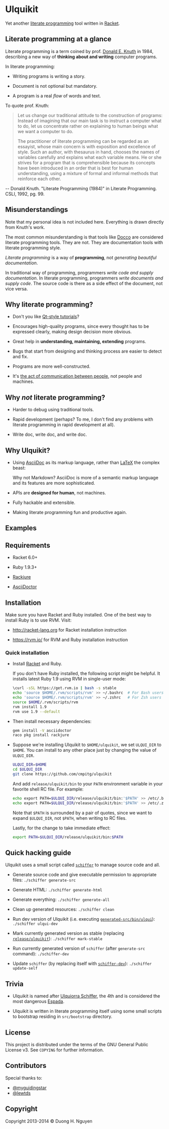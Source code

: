 # Ulquikit #

Yet another
[literate programming](http://en.wikipedia.org/wiki/Literate_programming) tool
written in [Racket](http://racket-lang.org/).

## Literate programming at a glance ##

Literate programming is a term coined by
prof. [Donald E. Knuth](http://en.wikipedia.org/wiki/Donald_Knuth) in 1984,
describing a new way of **thinking about and writing** computer programs.

In literate programming:

* Writing programs is writing a story.

* Document is not optional but mandatory.

* A program is a real *flow* of words and text.

To quote prof. Knuth:

> Let us change our traditional attitude to the construction of programs:
> Instead of imagining that our main task is to instruct a computer what to
> do, let us concentrate rather on explaining to human beings what we want a
> computer to do.
>
> The practitioner of literate programming can be regarded as an essayist,
> whose main concern is with exposition and excellence of style. Such an
> author, with thesaurus in hand, chooses the names of variables carefully and
> explains what each variable means. He or she strives for a program that is
> comprehensible because its concepts have been introduced in an order that is
> best for human understanding, using a mixture of formal and informal methods
> that reinforce each other.

-- Donald Knuth. "Literate Programming (1984)" in Literate Programming. CSLI,
1992, pg. 99.

## Misunderstandings ##

Note that my personal idea is not included here.  Everything is drawn directly
from Knuth's work.

The most common misunderstanding is that tools like
[Docco](http://jashkenas.github.io/docco/) are considered literate programming
tools.  They are not.  They are documentation tools with literate programming
style.

*Literate programming* is a way of **programming**, not *generating beautiful
documentation*.

In traditional way of programming, programmers *write code and supply
documentation*.  In literate programming, programmers *write documents and
supply code*.  The source code is there as a side effect of the document, not
vice versa.

## Why literate programming? ##

* Don't you like
  [Qt-style tutorials](http://qt-project.org/doc/qt-5.0/qtdoc/qtexamplesandtutorials.html)?

* Encourages high-quality programs, since every thought has to be expressed
  clearly, making design decision more obvious.

* Great help in **understanding, maintaining, extending** programs.

* Bugs that start from designing and thinking process are easier to detect and
  fix.

* Programs are more well-constructed.

* It's
  [the act of communication between people](https://www.youtube.com/watch?v=Av0PQDVTP4A),
  not people and machines.

## Why *not* literate programming? ##

* Harder to debug using traditional tools.

* Rapid development (perhaps?  To me, I don't find any problems with literate
  programming in rapid development at all).

* Write doc, write doc, and write doc.

## Why Ulquikit? ##

* Using [AsciiDoc](http://asciidoc.org/) as its markup language, rather than
  [LaTeX](http://en.wikipedia.org/wiki/LaTeX) the complex beast:

  Why not Markdown?  AsciiDoc is more of a semantic markup language and its
  features are more sophisticated.

* APIs are **designed for human**, not machines.

* Fully hackable and extensible.

* Making literate programming fun and productive again.

## Examples ##

## Requirements ##

* Racket 6.0+

* Ruby 1.9.3+

* [Rackjure](https://github.com/greghendershott/rackjure)

* [AsciiDoctor](http://asciidoctor.org/)

## Installation ##

Make sure you have Racket and Ruby installed.  One of the best way to install
Ruby is to use RVM.  Visit:

* http://racket-lang.org for Racket installation instruction

* https://rvm.io/ for RVM and Ruby installation instruction

### Quick installation ###

* Install [Racket](http://racket-lang.org/download/) and Ruby.

  If you don't have Ruby installed, the following script might be helpful.
  It installs latest Ruby 1.9 using RVM in single-user mode:

  ```sh
  \curl -sSL https://get.rvm.io | bash -s stable
  echo 'source $HOME/.rvm/scripts/rvm' >> ~/.bashrc  # For Bash users
  echo 'source $HOME/.rvm/scripts/rvm' >> ~/.zshrc   # For Zsh users
  source $HOME/.rvm/scripts/rvm
  rvm install 1.9
  rvm use 1.9 --default
  ```

* Then install necessary dependencies:

  ```sh
  gem install -V asciidoctor
  raco pkg install rackjure
  ```

* Suppose we're installing Ulquikit to `$HOME/ulquikit`, we set `ULQUI_DIR` to
  `$HOME`.  You can install to any other place just by changing the value of
  `ULQUI_DIR`.


  ```sh
  ULQUI_DIR=$HOME
  cd $ULQUI_DIR
  git clone https://github.com/cmpitg/ulquikit
  ```

  And add `release/ulquikit/bin` to your `PATH` environment variable in your
  favorite shell RC file.  For example:

  ```sh
  echo export PATH=$ULQUI_DIR/release/ulquikit/bin:'$PATH' >> /etc/.bashrc  # For Bash users
  echo export PATH=$ULQUI_DIR/release/ulquikit/bin:'$PATH' >> /etc/.zshrc   # For Zsh users
  ```

  Note that `$PATH` is surrounded by a pair of quotes, since we want to expand
  `$ULQUI_DIR`, not `$PATH`, when writing to RC files.

  Lastly, for the change to take immediate effect:

  ```sh
  export PATH=$ULQUI_DIR/release/ulquikit/bin:$PATH
  ```

## Quick hacking guide ##

Ulquikit uses a small script called [`schiffer`](./schiffer) to manage source
code and all.

* Generate source code and give executable permission to appropriate files:
  `./schiffer generate-src`

* Generate HTML: `./schiffer generate-html`

* Generate everything: `./schiffer generate-all`

* Clean up generated resources: `./schiffer clean`

* Run dev version of Ulquikit (i.e. executing
  [`generated-src/bin/ulqui`](generated-src/bin/ulqui)): `./schiffer ulqui-dev`

* Mark currently generated version as stable (replacing
  [`release/ulquikit`](release/ulquikit)): `./schiffer mark-stable`

* Run currently generated version of `schiffer` (after `generate-src`
  command): `./schiffer-dev`

* Update `schiffer` (by replacing itself with [`schiffer-dev`](schiffer-dev)):
  `./schiffer update-self`

## Trivia ##

* Ulquikit is named after
  [Ulquiorra Schiffer](http://en.wikipedia.org/wiki/Ulquiorra#Ulquiorra_Schiffer),
  the 4th and is considered the most dangerous
  [Espada](http://en.wikipedia.org/wiki/Ulquiorra#Espada).

* Ulquikit is written in literate programming itself using some small scripts
  to bootstrap residing in `src/bootstrap` directory.

## License ##

This project is distributed under the terms of the GNU General Public
License v3.  See `COPYING` for further information.

## Contributors ##

Special thanks to:

* [@myguidingstar](https://github.com/myguidingstar)
* [@lewtds](https://github.com/lewtds)

## Copyright ##

Copyright 2013-2014 © Duong H. Nguyen <cmpitg AT gmailDOTcom>
